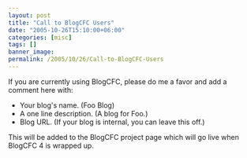 ```yaml
---
layout: post
title: "Call to BlogCFC Users"
date: "2005-10-26T15:10:00+06:00"
categories: [misc]
tags: []
banner_image: 
permalink: /2005/10/26/Call-to-BlogCFC-Users
---
```


If you are currently using BlogCFC, please do me a favor and add a comment here with:

<ul>
<li>Your blog's name. (Foo Blog)
<li>A one line description. (A blog for Foo.)
<li>Blog URL. (If your blog is internal, you can leave this off.)
</ul>

This will be added to the BlogCFC project page which will go live when BlogCFC 4 is wrapped up.